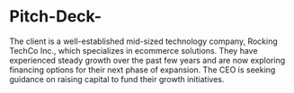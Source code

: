 # Pitch-Deck-
The client is a well-established mid-sized technology company, Rocking TechCo Inc., which specializes in ecommerce solutions. They have experienced steady growth over the past few years and are now exploring financing options for their next phase of expansion. The CEO is seeking guidance on raising capital to fund their growth initiatives.
